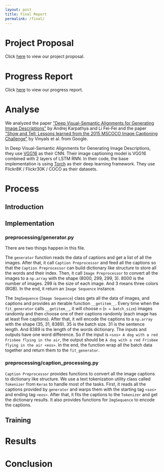 ```yaml
---
layout: post
title: Final Report
permalink: /final/
---
```


# Project Proposal

Click [here](../proposal/) to view our project proposal.

# Progress Report

Click [here](../report/) to view our progress report.

# Analyse
We analyzed the paper ["Deep Visual-Semantic Alignments for Generating Image Descriptions"](https://cs.stanford.edu/people/karpathy/cvpr2015.pdf) by Andrej Karpathya and Li Fei-Fei and the paper ["Show and Tell: Lessons learned from the 2015 MSCOCO Image Captioning Challenge"](https://arxiv.org/pdf/1609.06647.pdf) by Vinyals et al. from Google.

In Deep Visual-Semantic Alignments for Generating Image Descriptions, they use [VGG16](http://www.robots.ox.ac.uk/~vgg/research/very_deep/) as their CNN. Their image captioning model is VGG16 combined with 2 layers of LSTM RNN. In their code, the base implementation is using [Torch](http://torch.ch/) as their deep learning framework. They use Flickr8K / Flickr30K / COCO as their datasets. 
# Process
## Introduction

## Implementation

### preprocessing/generator.py

There are two things happen in this file.

The `generator` function reads the data of captions and get a list of all the images. After that, it call `Caption Preprocessor` and feed all the captions so that the `Caption Preprocessor` can build dictionary like structure to store all the words and their index. Then, it call `Image Preprocessor` to convert all the images to a `np.array` with the shape (8000, 299, 299, 3). 8000 is the number of images. 299 is the size of each image. And 3 means three colors (RGB). In the end, it return an `Image Sequence` instance.

The `ImgSequence` (`Image Sequence`) class gets all the data of images, and captions and provides an iterable function `__getitem__`. Every time when the `fit_generator` calls `__getitem__`, it will choose `n` (`n = batch_size`) images randomly and then choose one of their captions randomly (each image has at least five captions). After that, it will encode the captions to a `np.array` with the shape (35, 31, 8389). 35 is the batch size. 31 is the sentence length. And 8389 is the length of the words dictionary. The inputs and outputs have one word difference. So if the input is `<sos> A dog with a red Frisbee flying in the air`, the output should be `A dog with a red Frisbee flying in the air <eos>`. In the end, the function wrap all the batch data together and return them to the `fit_generator`.

### preprocessing/caption_processing.py 

`Caption Preprocessor` provides functions to convert all the image captions to dictionary like structure. We use a text tokenization utility class called `Tokenizer` from `Keras` to handle most of the tasks. First,  it reads all the captions provided by `generator` and warps them with the starting tag `<sos>` and ending tag `<eos>`. After that, it fits the captions to the `Tokenizer` and get the dictionary results. It also provides functions for `ImgSequence` to encode the captions.

## Training

# Results

# Conclusion



